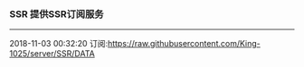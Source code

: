 ### SSR 提供SSR订阅服务
---
2018-11-03 00:32:20 订阅:https://raw.githubusercontent.com/King-1025/server/SSR/DATA
